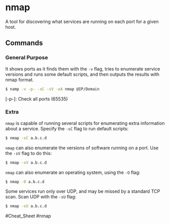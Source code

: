 # nmap
A tool for discovering what services are running on each port for a given host.

## Commands
### General Purpose
It shows ports as it finds them with the `-v` flag, tries to enumerate service versions and runs some default scripts, and then outputs the results with nmap format.
```bash
$ namp -v -p- -sC -sV -oA nmap @IP/Domain
```
[-p-]: Check all ports (65535)

### Extra
`nmap` is capable of running several scripts for enumerating extra information about a service. Specify the `-sC` flag to run default scripts:
```bash
$ nmap -sC a.b.c.d
```

`nmap` can also enumerate the versions of software running on a port. Use the `-sV` flag to do this:
```bash
$ nmap -sV a.b.c.d
```

`nmap` can also enumerate an operating system, using the `-O` flag:
```bash
$ nmap -O a.b.c.d
```

Some services run only over UDP, and may be missed by a standard TCP scan. Scan UDP with the `-sU` flag:
```bash
$ nmap -sU a.b.c.d
```


#Cheat_Sheet #nmap
